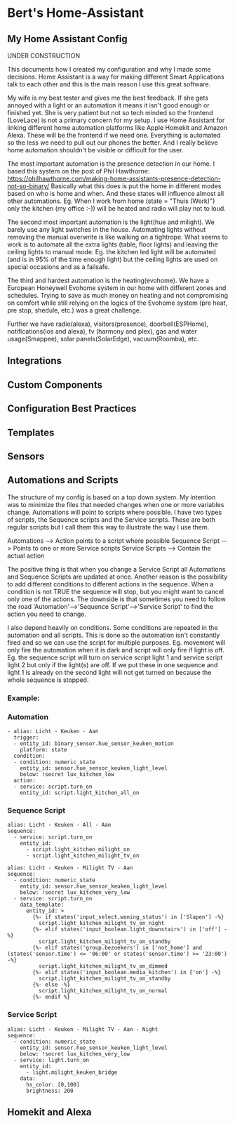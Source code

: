 # Bert's Home-Assistant
## My Home Assistant Config

UNDER CONSTRUCTION

This documents how I created my configuration and why I made some decisions.
Home Assistant is a way for making different Smart Applications talk to each other and this is the main reason I use this great software.

My wife is my best tester and gives me the best feedback.
If she gets annoyed with a light or an automation it means it isn't good enough or finished yet.
She is very patient but not so tech minded so the frontend (LoveLace) is not a primary concern for my setup.
I use Home Assistant for linking different home automation platforms like Apple Homekit and Amazon Alexa.
These will be the frontend if we need one. Everything is automated so the less we need to pull out our phones the better.
And I really believe home automation shouldn't be visible or difficult for the user.

The most important automation is the presence detection in our home.
I based this system on the post of Phil Hawthorne:
https://philhawthorne.com/making-home-assistants-presence-detection-not-so-binary/
Basically what this does is put the home in different modes based on who is home and when.
And these states will influence almost all other automations.
Eg. When I work from home (state = "Thuis (Werk)") only the kitchen (my office :-)) will be heated and radio will play not to loud.

The second most important automation is the light(hue and milight). We barely use any light switches in the house.
Automating lights without removing the manual overwrite is like walking on a tightrope.
What seems to work is to automate all the extra lights (table, floor lights) and leaving the ceiling lights to manual mode.
Eg. the kitchen led light will be automated (and is in 95% of the time enough light) but the ceiling lights are used on special occasions and as a failsafe.

The third and hardest automation is the heating(evohome).
We have a European Honeywell Evohome system in our home with different zones and schedules. Trying to save as much money on heating and not compromising on comfort while still relying on the logics of the Evohome system (pre heat, pre stop, shedule, etc.) was a great challenge.

Further we have radio(alexa), visitors(presence), doorbell(ESPHome), notifications(ios and alexa), tv (harmony and plex), gas and water usage(Smappee), solar panels(SolarEdge), vacuum(Roomba), etc.

## Integrations

## Custom Components

## Configuration Best Practices

## Templates

## Sensors

## Automations and Scripts

The structure of my config is based on a top down system.
My intention was to minimize the files that needed changes when one or more variables change.
Automations will point to scripts where possible.
I have two types of scripts, the Sequence scripts and the Service scripts. These are both regular scripts but I call them this way to illustrate the way I use them.

Automations --> Action points to a script where possible
Sequence Script --> Points to one or more Service scripts
Service Scripts --> Contain the actual action

The positive thing is that when you change a Service Script all Automations and Sequence Scripts are updated at once.
Another reason is the possibility to add different conditions to different actions in the sequence.
When a condition is not TRUE the sequence will stop, but you might want to cancel only one of the actions.
The downside is that sometimes you need to follow the road 'Automation'-->'Sequence Script'-->'Service Script' to find the action you need to change.

I also depend heavily on conditions. Some conditions are repeated in the automation and all scripts.
This is done so the automation isn't constantly fired and so we can use the script for multiple purposes.
Eg. movement will only fire the automation when it is dark and script will only fire if light is off.
Eg. the sequence script will turn on service script light 1 and service script light 2 but only if the light(s) are off. If we put these in one sequence and light 1 is already on the second light will not get turned on because the whole sequence is stopped.

### Example:
### Automation
```
- alias: Licht - Keuken - Aan
  trigger:
  - entity_id: binary_sensor.hue_sensor_keuken_motion
    platform: state
  condition:
  - condition: numeric_state
    entity_id: sensor.hue_sensor_keuken_light_level
    below: !secret lux_kitchen_low
  action:
  - service: script.turn_on
    entity_id: script.light_kitchen_all_on
```
### Sequence Script
```
alias: Licht - Keuken - All - Aan
sequence:
  - service: script.turn_on
    entity_id:
      - script.light_kitchen_milight_on
      - script.light_kitchen_milight_tv_on
```
```
alias: Licht - Keuken - Milight TV - Aan
sequence:
  - condition: numeric_state
    entity_id: sensor.hue_sensor_keuken_light_level
    below: !secret lux_kitchen_very_low
  - service: script.turn_on
    data_template:
      entity_id: >
        {%- if states('input_select.woning_status') in ['Slapen'] -%}
          script.light_kitchen_milight_tv_on_night
        {%- elif states('input_boolean.light_downstairs') in ['off'] -%}
          script.light_kitchen_milight_tv_on_standby      
        {%- elif states('group.bezoekers') in ['not_home'] and (states('sensor.time') <= '06:00' or states('sensor.time') >= '23:00') -%}
          script.light_kitchen_milight_tv_on_dimmed
        {%- elif states('input_boolean.media_kitchen') in ['on'] -%}
          script.light_kitchen_milight_tv_on_standby
        {%- else -%}
          script.light_kitchen_milight_tv_on_normal
        {%- endif %}
```
### Service Script
```
alias: Licht - Keuken - Milight TV - Aan - Night
sequence:
  - condition: numeric_state
    entity_id: sensor.hue_sensor_keuken_light_level
    below: !secret lux_kitchen_very_low
  - service: light.turn_on
    entity_id:
      - light.milight_keuken_bridge
    data:
      hs_color: [0,100]
      brightness: 200
```

## Homekit and Alexa
